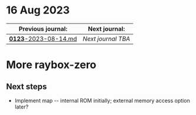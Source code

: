 # 16 Aug 2023

| Previous journal: | Next journal: |
|-|-|
| [**0123**-2023-08-14.md](./0123-2023-08-14.md) | *Next journal TBA* |

# More raybox-zero

## Next steps

*   Implement map -- internal ROM initially; external memory access option later?
